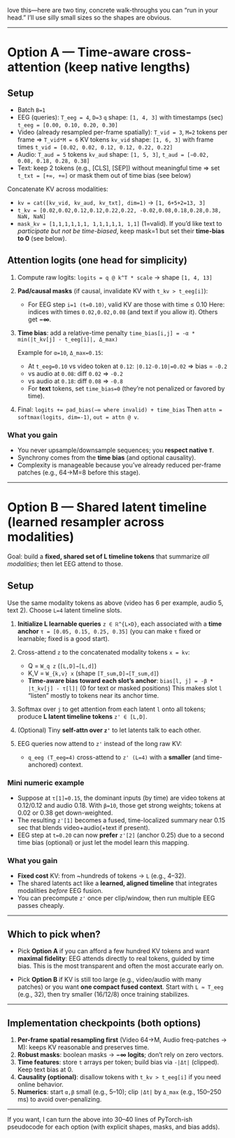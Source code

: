 love this—here are two tiny, concrete walk-throughs you can “run in your head.” I’ll use silly small sizes so the shapes are obvious.

---

# Option A — Time-aware cross-attention (keep native lengths)

## Setup

* Batch `B=1`
* EEG (queries): `T_eeg = 4`, `D=3`
  `q` shape: `[1, 4, 3]` with timestamps (sec) `t_eeg = [0.00, 0.10, 0.20, 0.30]`
* Video (already resampled per-frame spatially): `T_vid = 3`, `M=2` tokens per frame ⇒ `T_vid*M = 6` KV tokens
  `kv_vid` shape: `[1, 6, 3]` with frame times `t_vid = [0.02, 0.02, 0.12, 0.12, 0.22, 0.22]`
* Audio: `T_aud = 5` tokens
  `kv_aud` shape: `[1, 5, 3]`, `t_aud = [−0.02, 0.08, 0.18, 0.28, 0.38]`
* Text: keep 2 tokens (e.g., [CLS], [SEP]) without meaningful time ⇒ set `t_txt = [+∞, +∞]` or mask them out of time bias (see below)

Concatenate KV across modalities:

* `kv = cat([kv_vid, kv_aud, kv_txt], dim=1)` → `[1, 6+5+2=13, 3]`
* `t_kv = [0.02,0.02,0.12,0.12,0.22,0.22, -0.02,0.08,0.18,0.28,0.38, NaN, NaN]`
* `mask_kv = [1,1,1,1,1,1, 1,1,1,1,1, 1,1]` (1=valid). If you’d like text to *participate but not be time-biased*, keep mask=1 but set their **time-bias to 0** (see below).

## Attention logits (one head for simplicity)

1. Compute raw logits: `logits = q @ k^T * scale` → shape `[1, 4, 13]`

2. **Pad/causal masks** (if causal, invalidate KV with `t_kv > t_eeg[i]`):

   * For EEG step `i=1 (t=0.10)`, valid KV are those with time ≤ 0.10
     Here: indices with times `0.02,0.02,0.08` (and text if you allow it). Others get **−∞**.

3. **Time bias**: add a relative-time penalty
   `time_bias[i,j] = -α * min(|t_kv[j] - t_eeg[i]|, Δ_max)`

   Example for `α=10`, `Δ_max=0.15`:

   * At `t_eeg=0.10` vs video token at `0.12`: `|0.12-0.10|=0.02` ⇒ bias = `-0.2`
   * vs audio at `0.08`: diff `0.02` ⇒ `-0.2`
   * vs audio at `0.18`: diff `0.08` ⇒ `-0.8`
   * For **text** tokens, set `time_bias=0` (they’re not penalized or favored by time).

4. Final: `logits += pad_bias(−∞ where invalid) + time_bias`
   Then `attn = softmax(logits, dim=-1)`, `out = attn @ v`.

### What you gain

* You never upsample/downsample sequences; you **respect native `T`**.
* Synchrony comes from the **time bias** (and optional causality).
* Complexity is manageable because you’ve already reduced per-frame patches (e.g., 64→M=8 before this stage).

---

# Option B — Shared latent timeline (learned resampler across modalities)

Goal: build a **fixed, shared set of L timeline tokens** that summarize *all modalities*; then let EEG attend to those.

## Setup

Use the same modality tokens as above (video has 6 per example, audio 5, text 2). Choose `L=4` latent timeline slots.

1. **Initialize L learnable queries** `z ∈ ℝ^{L×D}`, each associated with a **time anchor** `τ = [0.05, 0.15, 0.25, 0.35]` (you can make `τ` fixed or learnable; fixed is a good start).

2. Cross-attend `z` to the concatenated modality tokens `x = kv`:

   * Q = `W_q z` (`[L,D]→[L,d]`)
   * K,V = `W_{k,v} x` (shape `[T_sum,D]→[T_sum,d]`)
   * **Time-aware bias toward each slot’s anchor**:
     `bias[l, j] = -β * |t_kv[j] - τ[l]|` (0 for text or masked positions)
     This makes slot `l` “listen” mostly to tokens near its anchor time.

3. Softmax over `j` to get attention from each latent `l` onto all tokens; produce **L latent timeline tokens** `z' ∈ [L,D]`.

4. (Optional) Tiny **self-attn over `z'`** to let latents talk to each other.

5. EEG queries now attend to `z'` instead of the long raw KV:

   * `q_eeg (T_eeg=4)` cross-attend to `z' (L=4)` with a **smaller** (and time-anchored) context.

### Mini numeric example

* Suppose at `τ[1]=0.15`, the dominant inputs (by time) are video tokens at 0.12/0.12 and audio 0.18. With `β=10`, those get strong weights; tokens at 0.02 or 0.38 get down-weighted.
* The resulting `z'[1]` becomes a fused, time-localized summary near 0.15 sec that blends video+audio(+text if present).
* EEG step at `t=0.20` can now **prefer** `z'[2]` (anchor 0.25) due to a second time bias (optional) or just let the model learn this mapping.

### What you gain

* **Fixed cost** KV: from ~hundreds of tokens → `L` (e.g., 4–32).
* The shared latents act like a **learned, aligned timeline** that integrates modalities *before* EEG fusion.
* You can precompute `z'` once per clip/window, then run multiple EEG passes cheaply.

---

## Which to pick when?

* Pick **Option A** if you can afford a few hundred KV tokens and want **maximal fidelity**: EEG attends directly to real tokens, guided by time bias. This is the most transparent and often the most accurate early on.

* Pick **Option B** if KV is still too large (e.g., video/audio with many patches) or you want **one compact fused context**. Start with `L ≈ T_eeg` (e.g., 32), then try smaller (16/12/8) once training stabilizes.

---

## Implementation checkpoints (both options)

1. **Per-frame spatial resampling first** (Video 64→M, Audio freq-patches → M): keeps KV reasonable and preserves time.
2. **Robust masks**: boolean masks → **−∞ logits**; don’t rely on zero vectors.
3. **Time features**: store `t` arrays per token; build bias via `-|Δt|` (clipped). Keep text bias at 0.
4. **Causality (optional)**: disallow tokens with `t_kv > t_eeg[i]` if you need online behavior.
5. **Numerics**: start `α,β` small (e.g., 5–10); clip `|Δt|` by `Δ_max` (e.g., 150–250 ms) to avoid over-penalizing.

---

If you want, I can turn the above into 30–40 lines of PyTorch-ish pseudocode for each option (with explicit shapes, masks, and bias adds).

